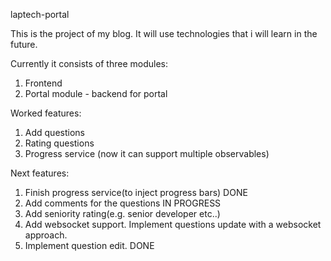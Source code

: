 laptech-portal


This is the project of my blog.
It will use technologies that i will learn in the future.

Currently it consists of three modules:
1) Frontend 
2) Portal module - backend for portal


Worked features:
1) Add questions
2) Rating questions
3) Progress service (now it can support multiple observables)


Next features:
1) Finish progress service(to inject progress bars) DONE
2) Add comments for the questions  IN PROGRESS
3) Add seniority rating(e.g. senior developer etc..)
4) Add websocket support. Implement questions update with a websocket approach.
5) Implement question edit. DONE


